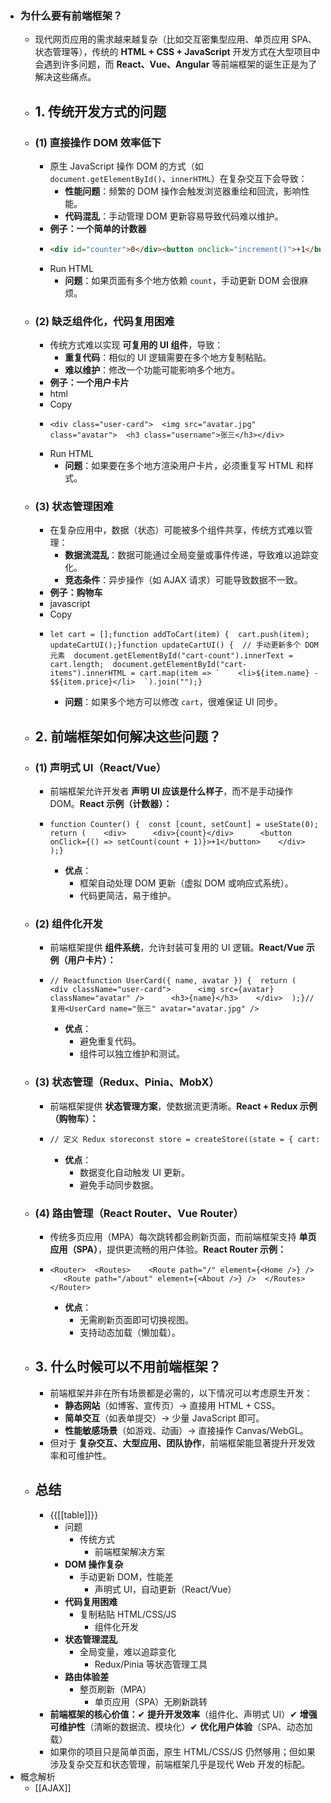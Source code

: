 - ### 为什么要有前端框架？
    - 现代网页应用的需求越来越复杂（比如交互密集型应用、单页应用 SPA、状态管理等），传统的 **HTML + CSS + JavaScript** 开发方式在大型项目中会遇到许多问题，而 **React、Vue、Angular** 等前端框架的诞生正是为了解决这些痛点。
    - ## **1. 传统开发方式的问题**
    - ### **(1) 直接操作 DOM 效率低下**
        - 原生 JavaScript 操作 DOM 的方式（如 `document.getElementById()`、`innerHTML`）在复杂交互下会导致：
            - **性能问题**：频繁的 DOM 操作会触发浏览器重绘和回流，影响性能。
            - **代码混乱**：手动管理 DOM 更新容易导致代码难以维护。
        - **例子：一个简单的计数器**
        - ```html
          <div id="counter">0</div><button onclick="increment()">+1</button>​<script>  let count = 0;  function increment() {    count++;    document.getElementById("counter").innerHTML = count;  }</script>
          ```
        - Run HTML
            - **问题**：如果页面有多个地方依赖 `count`，手动更新 DOM 会很麻烦。
    - ### **(2) 缺乏组件化，代码复用困难**
        - 传统方式难以实现 **可复用的 UI 组件**，导致：
            - **重复代码**：相似的 UI 逻辑需要在多个地方复制粘贴。
            - **难以维护**：修改一个功能可能影响多个地方。
        - **例子：一个用户卡片**
        - html
        - Copy
        - ```plain text
          <div class="user-card">  <img src="avatar.jpg" class="avatar">  <h3 class="username">张三</h3></div>
          ```
        - Run HTML
            - **问题**：如果要在多个地方渲染用户卡片，必须重复写 HTML 和样式。
    - ### **(3) 状态管理困难**
        - 在复杂应用中，数据（状态）可能被多个组件共享，传统方式难以管理：
            - **数据流混乱**：数据可能通过全局变量或事件传递，导致难以追踪变化。
            - **竞态条件**：异步操作（如 AJAX 请求）可能导致数据不一致。
        - **例子：购物车**
        - javascript
        - Copy
        - ```plain text
          let cart = [];​function addToCart(item) {  cart.push(item);  updateCartUI();}​function updateCartUI() {  // 手动更新多个 DOM 元素  document.getElementById("cart-count").innerText = cart.length;  document.getElementById("cart-items").innerHTML = cart.map(item => `    <li>${item.name} - $${item.price}</li>  `).join("");}
          ```
            - **问题**：如果多个地方可以修改 `cart`，很难保证 UI 同步。
    - ## **2. 前端框架如何解决这些问题？**
    - ### **(1) 声明式 UI（React/Vue）**
        - 前端框架允许开发者 **声明 UI 应该是什么样子**，而不是手动操作 DOM。**React 示例（计数器）：**
        - ```plain text
          function Counter() {  const [count, setCount] = useState(0);  return (    <div>      <div>{count}</div>      <button onClick={() => setCount(count + 1)}>+1</button>    </div>  );}
          ```
            - **优点**：
                - 框架自动处理 DOM 更新（虚拟 DOM 或响应式系统）。
                - 代码更简洁，易于维护。
    - ### **(2) 组件化开发**
        - 前端框架提供 **组件系统**，允许封装可复用的 UI 逻辑。**React/Vue 示例（用户卡片）：**
        - ```plain text
          // Reactfunction UserCard({ name, avatar }) {  return (    <div className="user-card">      <img src={avatar} className="avatar" />      <h3>{name}</h3>    </div>  );}​// 复用<UserCard name="张三" avatar="avatar.jpg" />
          ```
            - **优点**：
                - 避免重复代码。
                - 组件可以独立维护和测试。
    - ### **(3) 状态管理（Redux、Pinia、MobX）**
        - 前端框架提供 **状态管理方案**，使数据流更清晰。**React + Redux 示例（购物车）：**
        - ```html
          // 定义 Redux storeconst store = createStore((state = { cart: [] }, action) => {  if (action.type === "ADD_TO_CART") {    return { ...state, cart: [...state.cart, action.payload] };  }  return state;});​// 组件自动更新function Cart() {  const cart = useSelector(state => state.cart);  return (    <div>      <div>购物车数量: {cart.length}</div>    </div>  );}
          ```
            - **优点**：
                - 数据变化自动触发 UI 更新。
                - 避免手动同步数据。
    - ### **(4) 路由管理（React Router、Vue Router）**
        - 传统多页应用（MPA）每次跳转都会刷新页面，而前端框架支持 **单页应用（SPA）**，提供更流畅的用户体验。**React Router 示例：**
        - ```plain text
          <Router>  <Routes>    <Route path="/" element={<Home />} />    <Route path="/about" element={<About />} />  </Routes></Router>
          ```
            - **优点**：
                - 无需刷新页面即可切换视图。
                - 支持动态加载（懒加载）。
    - ## **3. 什么时候可以不用前端框架？**
        - 前端框架并非在所有场景都是必需的，以下情况可以考虑原生开发：
            - **静态网站**（如博客、宣传页）→ 直接用 HTML + CSS。
            - **简单交互**（如表单提交）→ 少量 JavaScript 即可。
            - **性能敏感场景**（如游戏、动画）→ 直接操作 Canvas/WebGL。
        - 但对于 **复杂交互、大型应用、团队协作**，前端框架能显著提升开发效率和可维护性。
    - ## **总结**
        - {{[[table]]}}
            - 问题
                - 传统方式
                    - 前端框架解决方案
            - **DOM 操作复杂**
                - 手动更新 DOM，性能差
                    - 声明式 UI，自动更新（React/Vue）
            - **代码复用困难**
                - 复制粘贴 HTML/CSS/JS
                    - 组件化开发
            - **状态管理混乱**
                - 全局变量，难以追踪变化
                    - Redux/Pinia 等状态管理工具
            - **路由体验差**
                - 整页刷新（MPA）
                    - 单页应用（SPA）无刷新跳转
        - **前端框架的核心价值：**✔ **提升开发效率**（组件化、声明式 UI）✔ **增强可维护性**（清晰的数据流、模块化）✔ **优化用户体验**（SPA、动态加载）
        - 如果你的项目只是简单页面，原生 HTML/CSS/JS 仍然够用；但如果涉及复杂交互和状态管理，前端框架几乎是现代 Web 开发的标配。
-  概念解析
    - [[AJAX]]
